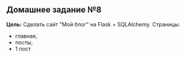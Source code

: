 ## Домашнее задание №8 ##

**Цель:** Сделать сайт "Мой блог" на Flask + SQLAlchemy. 
Страницы: 
+ главная, 
+ посты,
+ 1 пост